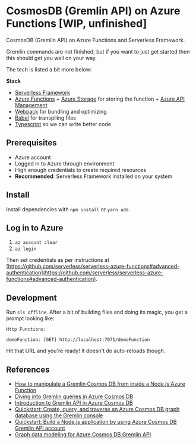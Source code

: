 # CosmosDB (Gremlin API) on Azure Functions [WIP, unfinished]

CosmosDB (Gremlin API) on Azure Functions and Serverless Framework.

Gremlin commands are not finished, but if you want to just get started then this should get you well on your way.

The tech is listed a bit more below:

**Stack**

- [Serverless Framework](https://www.serverless.com)
- [Azure Functions](https://azure.microsoft.com/en-us/services/functions/) + [Azure Storage](https://azure.microsoft.com/en-us/services/storage/) for storing the function + [Azure API Management](https://azure.microsoft.com/en-us/services/api-management/)
- [Webpack](https://webpack.js.org) for bundling and optimizing
- [Babel](https://babeljs.io) for transpiling files
- [Typescript](https://www.typescriptlang.org) so we can write better code

## Prerequisites

- Azure account
- Logged in to Azure through environment
- High enough credentials to create required resources
- **Recommended**: Serverless Framework installed on your system

## Install

Install dependencies with `npm install` or `yarn add`.

## Log in to Azure

1. `az account clear`
2. `az login`

Then set credentials as per instructions at [https://github.com/serverless/serverless-azure-functions#advanced-authentication](https://github.com/serverless/serverless-azure-functions#advanced-authentication).

## Development

Run `sls offline`. After a bit of building files and doing its magic, you get a prompt looking like:

```
Http Functions:

demoFunction: [GET] http://localhost:7071/demoFunction
```

Hit that URL and you're ready! It doesn't do auto-reloads though.

## References

- [How to manipulate a Gremlin Cosmos DB from inside a Node.js Azure Function](https://www.posten.io/blog/code/azure-functions-gremlin)
- [Diving into Gremlin queries in Azure Cosmos DB](https://towardsdatascience.com/diving-into-gremlin-queries-in-azure-cosmos-db-83eb1d7c6350)
- [Introduction to Gremlin API in Azure Cosmos DB](https://docs.microsoft.com/en-us/azure/cosmos-db/graph-introduction)
- [Quickstart: Create, query, and traverse an Azure Cosmos DB graph database using the Gremlin console](https://docs.microsoft.com/en-us/azure/cosmos-db/create-graph-gremlin-console)
- [Quickstart: Build a Node.js application by using Azure Cosmos DB Gremlin API account](https://docs.microsoft.com/en-us/azure/cosmos-db/create-graph-nodejs)
- [Graph data modeling for Azure Cosmos DB Gremlin API](https://docs.microsoft.com/en-us/azure/cosmos-db/graph-modeling)
